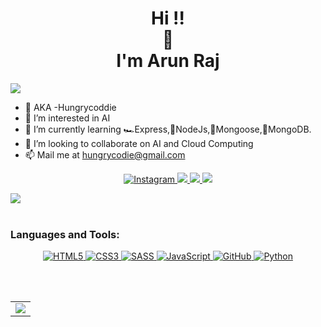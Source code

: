 <h1 align="center">Hi !! <br>👋<br>I'm Arun Raj
</h1>
<img src="https://user-images.githubusercontent.com/73097560/115834477-dbab4500-a447-11eb-908a-139a6edaec5c.gif">

- 👋 AKA -Hungrycoddie
- 👀 I’m interested in AI
- 🌱 I’m currently learning 🏎Express,🧩NodeJs,🐀Mongoose,🍃MongoDB. 
- 💞️ I’m looking to collaborate on AI and Cloud Computing
- 📫 Mail me at [hungrycodie@gmail.com](mailto:hungrycodie@gmail.com)

<p 
   align="center"> 
  <a href="https://www.instagram.com/arun05raj/">
    <img alt="Instagram" src="https://img.shields.io/badge/ArunRaj-%23E4405F.svg?&style=for-the-badge&logo=Instagram&logoColor=white"/>
  </a>
<a href="https://www.linkedin.com/in/arun-raj-19a48b93/">
  <img src="https://img.shields.io/badge/ArunRaj-%230077B5.svg?&style=for-the-badge&logo=linkedin&logoColor=white">
</a>
  <a href="https://twitter.com/arunrajrider">
  <img src="https://img.shields.io/badge/ArunRaj-1DA1F2?style=for-the-badge&logo=twitter&logoColor=white">
</a>
</a>
  <a href="https://bit.ly/3C9CkCG">
  <img src="https://img.shields.io/badge/ArunRaj-000000?style=for-the-badge&logo=About.me&logoColor=white">
</a>
</p>
<img src="https://user-images.githubusercontent.com/73097560/115834477-dbab4500-a447-11eb-908a-139a6edaec5c.gif">

<br>
<br>

<h3 align="left">Languages and Tools:</h3>
<p align="center" position="flex"> 
   
  <a href="https://www.w3schools.com/html/">
     <img alt="HTML5" src="https://img.shields.io/badge/html5-%23E34F26.svg?&style=for-the-badge&logo=html5&logoColor=white"/>
   </a>
   
   <a href="">
      <img alt="CSS3" src="https://img.shields.io/badge/css3-%231572B6.svg?&style=for-the-badge&logo=css3&logoColor=white"/>
   </a>
   
   <a href="">
      <img alt="SASS" src="https://img.shields.io/badge/SASS-hotpink.svg?&style=for-the-badge&logo=SASS&logoColor=white"/>
   </a>
   
   <a href="">
      <img alt="JavaScript" src="https://img.shields.io/badge/javascript-%23323330.svg?&style=for-the-badge&logo=javascript&logoColor=%23F7DF1E"/>
   </a>
   
   <a href="">
      <img alt="GitHub" src="https://img.shields.io/badge/github-%23121011.svg?&style=for-the-badge&logo=github&logoColor=white"/>
   </a>
   
   <a href="">
      <img alt="Python" src ="https://img.shields.io/badge/Python-FFD43B?style=for-the-badge&logo=python&logoColor=blue">
   </a>
   
   <a href="">
   </a>
   
   <a href="">
   </a>
</p>

<br>
<br>

<table>
   <tr>
    <td>
      <a href="https://github.com/Hungrycoddie">
       <img src ="https://github-readme-stats.vercel.app/api/top-langs/?username=Hungrycoddie&langs_count=8&layout=compact&theme=tokyonight&hide_border=true" />
      </a>
    </td>
      </tr>
   </table>

<!---
Hungrycoddie/Hungrycoddie is a ✨ special ✨ repository because its `README.md` (this file) appears on your GitHub profile.
You can click the Preview link to take a look at your changes.
--->
